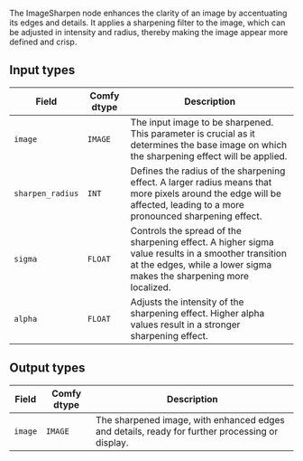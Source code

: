 
The ImageSharpen node enhances the clarity of an image by accentuating its edges and details. It applies a sharpening filter to the image, which can be adjusted in intensity and radius, thereby making the image appear more defined and crisp.

## Input types

| Field          | Comfy dtype | Description                                                                                   |
|----------------|-------------|-----------------------------------------------------------------------------------------------|
| `image`        | `IMAGE`     | The input image to be sharpened. This parameter is crucial as it determines the base image on which the sharpening effect will be applied. |
| `sharpen_radius`| `INT`       | Defines the radius of the sharpening effect. A larger radius means that more pixels around the edge will be affected, leading to a more pronounced sharpening effect. |
| `sigma`        | `FLOAT`     | Controls the spread of the sharpening effect. A higher sigma value results in a smoother transition at the edges, while a lower sigma makes the sharpening more localized. |
| `alpha`        | `FLOAT`     | Adjusts the intensity of the sharpening effect. Higher alpha values result in a stronger sharpening effect. |

## Output types

| Field | Comfy dtype | Description                                                              |
|-------|-------------|--------------------------------------------------------------------------|
| `image`| `IMAGE`     | The sharpened image, with enhanced edges and details, ready for further processing or display. |